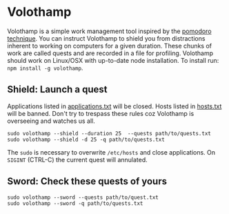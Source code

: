 # Volothamp

Volothamp is a simple work management tool inspired by the [pomodoro technique](http://pomodorotechnique.com/).
You can instruct Volothamp to shield you from distractions inherent to working on computers for a given duration.
These chunks of work are called quests and are recorded in a file for profiling.
Volothamp should work on Linux/OSX with up-to-date node installation.
To install run: `npm install -g volothamp`.

## Shield: Launch a quest

Applications listed in [applications.txt](./applications.txt) will be closed.
Hosts listed in [hosts.txt](./hosts.txt) will be banned.
Don't try to trespass these rules coz Volothamp is overseeing and watches us all.

```
sudo volothamp --shield --duration 25  --quests path/to/quests.txt
sudo volothamp --shield -d 25 -q path/to/quests.txt
```

The `sudo` is necessary to overwrite `/etc/hosts` and close applications.
On `SIGINT` (CTRL-C) the current quest will annulated.

## Sword: Check these quests of yours

```
sudo volothamp --sword --quests path/to/quest.txt
sudo volothamp --sword -q path/to/quests.txt
```
